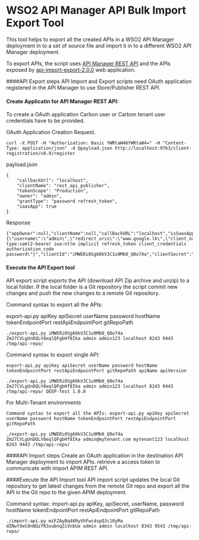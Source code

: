 # WSO2 API Manager API Bulk Import Export Tool

This tool helps to export all the created APIs in a WSO2 API Manager deployment in to a set of source file and import it in to a different WSO2 API Manager deployment.

To export APIs, the script uses [API Manager REST API](https://docs.wso2.com/display/AM200/Published+APIs) and the APIs exposed by [api-import-export-2.0.0](https://docs.wso2.com/display/AM200/Migrating+the+APIs+to+a+Different+Environment) web application.

####API Export steps
API Import and Export scripts need OAuth application registered in the API Manager to use Store/Publisher REST API.

#### Create Applicatin for API Manager REST API:
To create a OAuth application Carbon user or Carbon tenant user credentials have to be provided.

OAuth Application Creation Request.
```
curl -X POST -H "Authorization: Basic YWRtaW46YWRtaW4=" -H "Content-Type: application/json" -d @payload.json http://localhost:9763/client-registration/v0.9/register
```

payload.json
```
{
    "callbackUrl": "localhost",
    "clientName": "rest_api_publisher",
    "tokenScope": "Production",
    "owner": "admin",
    "grantType": "password refresh_token",
    "saasApp": true
}
```

Response
```
{"appOwner":null,"clientName":null,"callBackURL":"localhost","isSaasApplication":true,"jsonString":"{\"username\":\"admin\",\"redirect_uris\":\"www.google.lk\",\"client_name\":\"admin_rest_api_publisher\",\"grant_types\":\"urn:ietf:params:oauth:grant-type:saml2-bearer iwa:ntlm implicit refresh_token client_credentials authorization_code password\"}","clientId":"iMWERi0Sg60kV3C1u9Mb0_Q0o74a","clientSecret":"Zm27CVLgUnDQLY8eqlQFgbHf8Ika"}

```

#### Execute the API Export tool
API export script exports the API (download API Zip archive and unzip) to a local folder. If the local folder is a Git repository the script commit new changes and push the new changes to a remote Git repository.

Command syntax to export all the APIs: 

export-api.py apiKey apiSecret userName password hostName tokenEndpointPort restApiEndpointPort gitRepoPath
```
./export-api.py iMWERi0Sg60kV3C1u9Mb0_Q0o74a Zm27CVLgUnDQLY8eqlQFgbHf8Ika admin admin123 localhost 8243 9443 /tmp/api-repo/
```

Command syntax to export single API: 
```
export-api.py apiKey apiSecret userName password hostName tokenEndpointPort restApiEndpointPort gitRepoPath apiName apiVersion
```

```
./export-api.py iMWERi0Sg60kV3C1u9Mb0_Q0o74a Zm27CVLgUnDQLY8eqlQFgbHf8Ika admin admin123 localhost 8243 9443 /tmp/api-repo/ DEEP-Test 1.0.0
```

For Multi-Tenant environments
```
Command syntax to export all the APIs: export-api.py apiKey apiSecret userName password hostName tokenEndpointPort restApiEndpointPort gitRepoPath
```

```
./export-api.py iMWERi0Sg60kV3C1u9Mb0_Q0o74a Zm27CVLgUnDQLY8eqlQFgbHf8Ika admin@mytenant.com mytenant123 localhost 8243 9443 /tmp/api-repo/
```


####API Import steps
Create an OAuth application in the destination API Manager deployment to import APIs. retrieve a access token to communicate with import APIM REST API.

####Execute the API Import tool
API import script updates the local Git repository to get latest changes from the remote Git repo and export all the API in the Git repo to the given APIM deployment.

Command syntax: import-api.py apiKey, apiSecret, userName, password hostName tokenEndpointPort restApiEndpointPort gitRepoPath
```
./import-api.py miFZAyBq46RyVhFwcdspQJc10yMa dZNwt9eC0nNQzfR3uubnqZiVnbUa admin admin localhost 8343 9543 /tmp/api-repo/
```